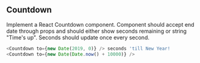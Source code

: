 ## Countdown

Implement a React Countdown component. Component should accept end date through props and should either show seconds remaining or string "Time's up". Seconds should update once every second.

```javascript
<Countdown to={new Date(2019, 0)} /> seconds 'till New Year!
<Countdown to={new Date(Date.now() + 10000)} />
```
